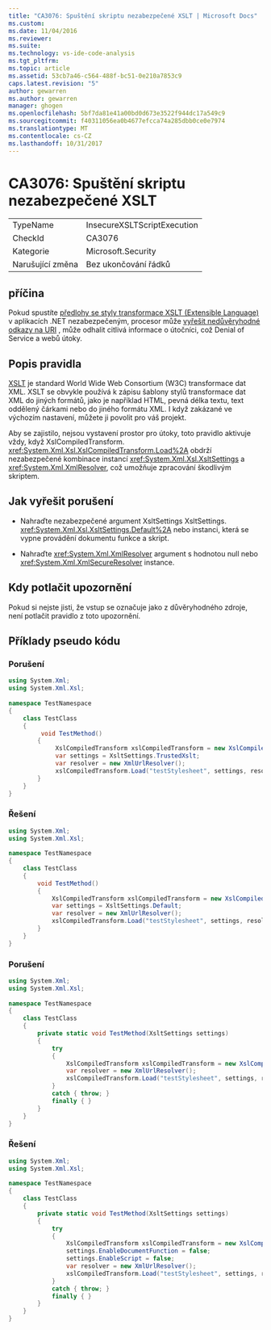 ```yaml
---
title: "CA3076: Spuštění skriptu nezabezpečené XSLT | Microsoft Docs"
ms.custom: 
ms.date: 11/04/2016
ms.reviewer: 
ms.suite: 
ms.technology: vs-ide-code-analysis
ms.tgt_pltfrm: 
ms.topic: article
ms.assetid: 53cb7a46-c564-488f-bc51-0e210a7853c9
caps.latest.revision: "5"
author: gewarren
ms.author: gewarren
manager: ghogen
ms.openlocfilehash: 5bf7da81e41a00bd0d673e3522f944dc17a549c9
ms.sourcegitcommit: f40311056ea0b4677efcca74a285dbb0ce0e7974
ms.translationtype: MT
ms.contentlocale: cs-CZ
ms.lasthandoff: 10/31/2017
---
```

# <a name="ca3076-insecure-xslt-script-execution"></a>CA3076: Spuštění skriptu nezabezpečené XSLT
|||  
|-|-|  
|TypeName|InsecureXSLTScriptExecution|  
|CheckId|CA3076|  
|Kategorie|Microsoft.Security|  
|Narušující změna|Bez ukončování řádků|  
  
## <a name="cause"></a>příčina  
 Pokud spustíte [předlohy se styly transformace XSLT (Extensible Language)](https://support.microsoft.com/en-us/kb/313997) v aplikacích .NET nezabezpečeným, procesor může [vyřešit nedůvěryhodné odkazy na URI](http://msdn.microsoft.com/en-us/ba3e4d4f-1ee7-4226-a51a-78a1f1b5bd8a) , může odhalit citlivá informace o útočníci, což Denial of Service a webů útoky.  
  
## <a name="rule-description"></a>Popis pravidla  
 [XSLT](http://msdn.microsoft.com/en-us/6377ce5f-3c45-42a6-b7a9-ec8da588b60c) je standard World Wide Web Consortium (W3C) transformace dat XML. XSLT se obvykle používá k zápisu šablony stylů transformace dat XML do jiných formátů, jako je například HTML, pevná délka textu, text oddělený čárkami nebo do jiného formátu XML. I když zakázané ve výchozím nastavení, můžete ji povolit pro váš projekt.  
  
 Aby se zajistilo, nejsou vystavení prostor pro útoky, toto pravidlo aktivuje vždy, když XslCompiledTransform. <xref:System.Xml.Xsl.XslCompiledTransform.Load%2A> obdrží nezabezpečené kombinace instancí <xref:System.Xml.Xsl.XsltSettings> a <xref:System.Xml.XmlResolver>, což umožňuje zpracování škodlivým skriptem.  
  
## <a name="how-to-fix-violations"></a>Jak vyřešit porušení  
  
-   Nahraďte nezabezpečené argument XsltSettings XsltSettings. <xref:System.Xml.Xsl.XsltSettings.Default%2A> nebo instanci, která se vypne provádění dokumentu funkce a skript.  
  
-   Nahraďte <xref:System.Xml.XmlResolver> argument s hodnotou null nebo <xref:System.Xml.XmlSecureResolver> instance.  
  
## <a name="when-to-suppress-warnings"></a>Kdy potlačit upozornění  
 Pokud si nejste jisti, že vstup se označuje jako z důvěryhodného zdroje, není potlačit pravidlo z toto upozornění.  
  
## <a name="pseudo-code-examples"></a>Příklady pseudo kódu  
  
### <a name="violation"></a>Porušení  
  
```csharp  
using System.Xml;  
using System.Xml.Xsl;  
  
namespace TestNamespace   
{   
    class TestClass   
    {  
         void TestMethod()   
        {    
             XslCompiledTransform xslCompiledTransform = new XslCompiledTransform();   
             var settings = XsltSettings.TrustedXslt;   
             var resolver = new XmlUrlResolver();   
             xslCompiledTransform.Load("testStylesheet", settings, resolver); // warn   
        }  
    }   
}   
```  
  
### <a name="solution"></a>Řešení  
  
```csharp  
using System.Xml;   
using System.Xml.Xsl;   
  
namespace TestNamespace   
{   
    class TestClass   
    {   
        void TestMethod()   
        {   
            XslCompiledTransform xslCompiledTransform = new XslCompiledTransform();   
            var settings = XsltSettings.Default;   
            var resolver = new XmlUrlResolver();   
            xslCompiledTransform.Load("testStylesheet", settings, resolver);   
        }   
    }   
}  
```  
  
### <a name="violation"></a>Porušení  
  
```csharp  
using System.Xml;   
using System.Xml.Xsl;   
  
namespace TestNamespace   
{   
    class TestClass   
    {   
        private static void TestMethod(XsltSettings settings)   
        {   
            try   
            {   
                XslCompiledTransform xslCompiledTransform = new XslCompiledTransform();   
                var resolver = new XmlUrlResolver();   
                xslCompiledTransform.Load("testStylesheet", settings, resolver); // warn   
            }   
            catch { throw; }   
            finally { }   
        }   
    }   
}  
```  
  
### <a name="solution"></a>Řešení  
  
```csharp  
using System.Xml;   
using System.Xml.Xsl;   
  
namespace TestNamespace   
{   
    class TestClass   
    {   
        private static void TestMethod(XsltSettings settings)   
        {   
            try   
            {   
                XslCompiledTransform xslCompiledTransform = new XslCompiledTransform();   
                settings.EnableDocumentFunction = false;   
                settings.EnableScript = false;   
                var resolver = new XmlUrlResolver();   
                xslCompiledTransform.Load("testStylesheet", settings, resolver);   
            }   
            catch { throw; }   
            finally { }   
        }   
    }   
}  
```